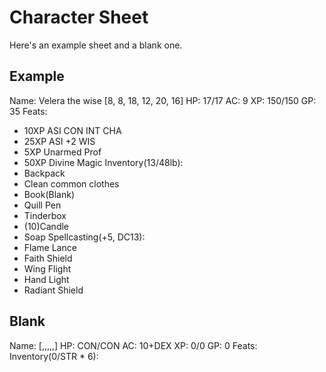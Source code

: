 # Character Sheet
Here's an example sheet and a blank one.

## Example

Name: Velera the wise
[8, 8, 18, 12, 20, 16]
HP: 17/17
AC: 9
XP: 150/150
GP: 35
Feats:
- 10XP ASI CON INT CHA
- 25XP ASI +2 WIS
- 5XP Unarmed Prof
- 50XP Divine Magic
Inventory(13/48lb):
- Backpack
- Clean common clothes
- Book(Blank)
- Quill Pen
- Tinderbox
- (10)Candle
- Soap
Spellcasting(+5, DC13):
- Flame Lance
- Faith Shield
- Wing Flight
- Hand Light
- Radiant Shield

## Blank

Name:
[,,,,,]
HP: CON/CON
AC: 10+DEX
XP: 0/0
GP: 0
Feats:
Inventory(0/STR * 6):